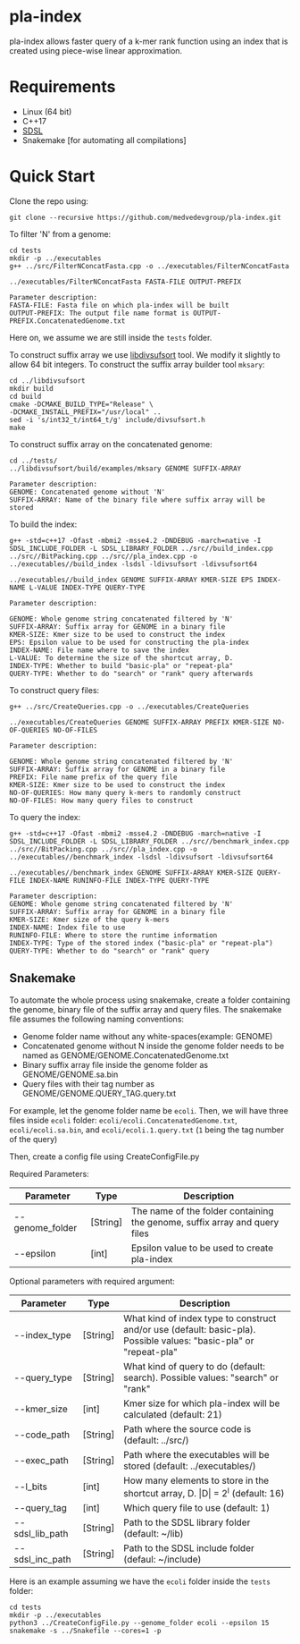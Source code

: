 # pla-index
pla-index allows faster query of a k-mer rank function using an index that is created using piece-wise linear approximation.

# Requirements
- Linux (64 bit)
- C++17
- [SDSL](https://github.com/simongog/sdsl-lite/tree/master)
- Snakemake [for automating all compilations]

# Quick Start

Clone the repo using:

```console
git clone --recursive https://github.com/medvedevgroup/pla-index.git
```

To filter 'N' from a genome:

```
cd tests
mkdir -p ../executables
g++ ../src/FilterNConcatFasta.cpp -o ../executables/FilterNConcatFasta

../executables/FilterNConcatFasta FASTA-FILE OUTPUT-PREFIX

Parameter description:
FASTA-FILE: Fasta file on which pla-index will be built
OUTPUT-PREFIX: The output file name format is OUTPUT-PREFIX.ConcatenatedGenome.txt
```
Here on, we assume we are still inside the `tests` folder.

To construct suffix array we use [libdivsufsort](https://github.com/hasin-abrar/libdivsufsort) tool. 
We modify it slightly to allow 64 bit integers. 
To construct the suffix array builder tool `mksary`:
```
cd ../libdivsufsort
mkdir build
cd build
cmake -DCMAKE_BUILD_TYPE="Release" \
-DCMAKE_INSTALL_PREFIX="/usr/local" ..
sed -i 's/int32_t/int64_t/g' include/divsufsort.h
make
```

To construct suffix array on the concatenated genome:

```
cd ../tests/
../libdivsufsort/build/examples/mksary GENOME SUFFIX-ARRAY

Parameter description:
GENOME: Concatenated genome without 'N'
SUFFIX-ARRAY: Name of the binary file where suffix array will be stored
```

To build the index:
```
g++ -std=c++17 -Ofast -mbmi2 -msse4.2 -DNDEBUG -march=native -I SDSL_INCLUDE_FOLDER -L SDSL_LIBRARY_FOLDER ../src//build_index.cpp ../src//BitPacking.cpp ../src//pla_index.cpp -o ../executables//build_index -lsdsl -ldivsufsort -ldivsufsort64

../executables//build_index GENOME SUFFIX-ARRAY KMER-SIZE EPS INDEX-NAME L-VALUE INDEX-TYPE QUERY-TYPE

Parameter description:

GENOME: Whole genome string concatenated filtered by 'N'
SUFFIX-ARRAY: Suffix array for GENOME in a binary file
KMER-SIZE: Kmer size to be used to construct the index
EPS: Epsilon value to be used for constructing the pla-index
INDEX-NAME: File name where to save the index
L-VALUE: To determine the size of the shortcut array, D.
INDEX-TYPE: Whether to build "basic-pla" or "repeat-pla"
QUERY-TYPE: Whether to do "search" or "rank" query afterwards
```

To construct query files:
```
g++ ../src/CreateQueries.cpp -o ../executables/CreateQueries

../executables/CreateQueries GENOME SUFFIX-ARRAY PREFIX KMER-SIZE NO-OF-QUERIES NO-OF-FILES

Parameter description:

GENOME: Whole genome string concatenated filtered by 'N'
SUFFIX-ARRAY: Suffix array for GENOME in a binary file
PREFIX: File name prefix of the query file
KMER-SIZE: Kmer size to be used to construct the index
NO-OF-QUERIES: How many query k-mers to randomly construct
NO-OF-FILES: How many query files to construct
```

To query the index:
```
g++ -std=c++17 -Ofast -mbmi2 -msse4.2 -DNDEBUG -march=native -I SDSL_INCLUDE_FOLDER -L SDSL_LIBRARY_FOLDER ../src//benchmark_index.cpp ../src//BitPacking.cpp ../src//pla_index.cpp -o ../executables//benchmark_index -lsdsl -ldivsufsort -ldivsufsort64

../executables//benchmark_index GENOME SUFFIX-ARRAY KMER-SIZE QUERY-FILE INDEX-NAME RUNINFO-FILE INDEX-TYPE QUERY-TYPE

Parameter description:
GENOME: Whole genome string concatenated filtered by 'N'
SUFFIX-ARRAY: Suffix array for GENOME in a binary file
KMER-SIZE: Kmer size of the query k-mers
INDEX-NAME: Index file to use 
RUNINFO-FILE: Where to store the runtime information
INDEX-TYPE: Type of the stored index ("basic-pla" or "repeat-pla")
QUERY-TYPE: Whether to do "search" or "rank" query
```

## Snakemake

To automate the whole process using snakemake, create a folder containing the genome, binary file of the suffix array and query files.
The snakemake file assumes the following naming conventions:
- Genome folder name without any white-spaces(example: GENOME)
- Concatenated genome without N inside the genome folder needs to be named as GENOME/GENOME.ConcatenatedGenome.txt
- Binary suffix array file inside the genome folder as GENOME/GENOME.sa.bin
- Query files with their tag number as GENOME/GENOME.QUERY_TAG.query.txt

For example, let the genome folder name be `ecoli`. 
Then, we will have three files inside `ecoli` folder: `ecoli/ecoli.ConcatenatedGenome.txt`, `ecoli/ecoli.sa.bin`, and `ecoli/ecoli.1.query.txt` (`1` being the tag number of the query)

Then, create a config file using CreateConfigFile.py

Required Parameters:

| Parameter  | Type    | Description    |
|-------------|-------------|-------------|
|--genome_folder | [String] |The name of the folder containing the genome, suffix array and query files|
|--epsilon |  [int]   |Epsilon value to be used to create pla-index|

Optional parameters with required argument:

| Parameter  | Type    | Description    |
|-------------|-------------|-------------|
|--index_type |[String] | What kind of index type to construct and/or use (default: basic-pla). Possible values: "basic-pla" or "repeat-pla"|
|--query_type |[String] | What kind of query to do (default: search). Possible values: "search" or "rank"|
|--kmer_size |[int] | Kmer size for which pla-index will be calculated (default: 21)|
|--code_path |[String] | Path where the source code is (default: ../src/)|
|--exec_path |[String] | Path where the executables will be stored (default: ../executables/)|
|--l_bits |[int] | How many elements to store in the shortcut array, D. &#124;D&#124; = 2<sup>l</sup> (default: 16)|
|--query_tag |[int] | Which query file to use (default: 1)|
|--sdsl_lib_path |[String] | Path to the SDSL library folder (default: ~/lib)|
|--sdsl_inc_path |[String] | Path to the SDSL include folder (defaul: ~/include)|

Here is an example assuming we have the `ecoli` folder inside the `tests` folder:

```
cd tests
mkdir -p ../executables
python3 ../CreateConfigFile.py --genome_folder ecoli --epsilon 15
snakemake -s ../Snakefile --cores=1 -p
```
